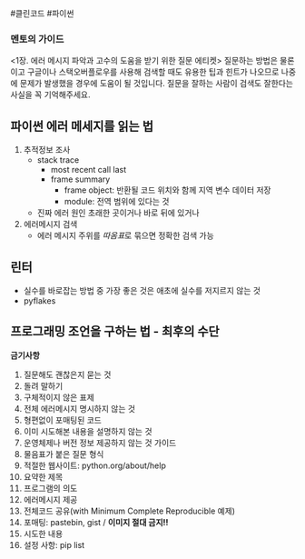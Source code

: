 #클린코드
#파이썬

### 멘토의 가이드
<1장. 에러 메시지 파악과 고수의 도움을 받기 위한 질문 에티켓>
질문하는 방법은 물론이고 구글이나 스택오버플로우를 사용해 검색할 때도 유용한 팁과 힌트가 나오므로 나중에 문제가 발생했을 경우에 도움이 될 것입니다. 질문을 잘하는 사람이 검색도 잘한다는 사실을 꼭 기억해주세요.

## 파이썬 에러 메세지를 읽는 법
1. 추적정보 조사
	- stack trace
		- most recent call last
		- frame summary
			- frame object: 반환될 코드 위치와 함께 지역 변수 데이터 저장
			- module: 전역 범위에 있다는 것
	- 진짜 에러 원인 초래한 곳이거나 바로 뒤에 있거나
2. 에러메시지 검색
	- 에러 메시지 주위를 *따옴표*로 묶으면 정확한 검색 가능
## 린터
- 실수를 바로잡는 방법 중 가장 좋은 것은 애초에 실수를 저지르지 않는 것
- pyflakes
## 프로그래밍 조언을 구하는 법 - 최후의 수단
__금기사항__
1. 질문해도 괜찮은지 묻는 것
2. 돌려 말하기
3. 구체적이지 않은 표제
4. 전체 에러메시지 명시하지 않는 것
5. 형편없이 포매팅된 코드
6. 이미 시도해본 내용을 설명하지 않는 것
7. 운영체제나 버전 정보 제공하지 않는 것
가이드
1. 물음표가 붙은 질문 형식
2. 적절한 웹사이트: python.org/about/help
3. 요약한 제목
4. 프로그램의 의도
5. 에러메시지 제공
6. 전체코드 공유(with Minimum Complete Reproducible 예제)
7. 포매팅: pastebin, gist / **이미지 절대 금지!!**
8. 시도한 내용
9. 설정 사항: pip list